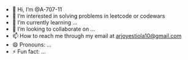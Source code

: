 - 👋 Hi, I’m @A-707-11
- 👀 I’m interested in solving problems in leetcode or codewars
- 🌱 I’m currently learning ...
- 💞️ I’m looking to collaborate on ...
- 📫 How to reach me through my email at arjoyestiola10@gmail.com
- 😄 Pronouns: ...
- ⚡ Fun fact: ...

<!---
A-707-11/A-707-11 is a ✨ special ✨ repository because its `README.md` (this file) appears on your GitHub profile.
You can click the Preview link to take a look at your changes.
--->
